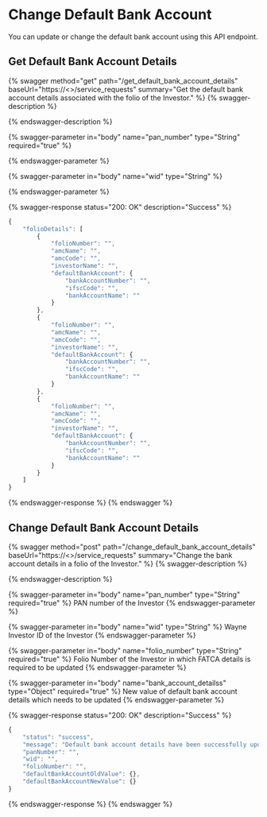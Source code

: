 # Change Default Bank Account

You can update or change the default bank account using this API endpoint.

## Get Default Bank Account Details

{% swagger method="get" path="/get_default_bank_account_details" baseUrl="https://<<BASE URL>>/service_requests" summary="Get the default bank account details associated with the folio of the Investor." %}
{% swagger-description %}

{% endswagger-description %}

{% swagger-parameter in="body" name="pan_number" type="String" required="true" %}

{% endswagger-parameter %}

{% swagger-parameter in="body" name="wid" type="String" %}

{% endswagger-parameter %}

{% swagger-response status="200: OK" description="Success" %}
```javascript
{
    "folioDetails": [
        {
            "folioNumber": "",
            "amcName": "",
            "amcCode": "",
            "investorName": "",
            "defaultBankAccount": {
                "bankAccountNumber": "",
                "ifscCode": "",
                "bankAccountName": ""
            }
        },
        {
            "folioNumber": "",
            "amcName": "",
            "amcCode": "",
            "investorName": "",
            "defaultBankAccount": {
                "bankAccountNumber": "",
                "ifscCode": "",
                "bankAccountName": ""
            }
        },
        {
            "folioNumber": "",
            "amcName": "",
            "amcCode": "",
            "investorName": "",
            "defaultBankAccount": {
                "bankAccountNumber": "",
                "ifscCode": "",
                "bankAccountName": ""
            }
        }
    ]
}
```
{% endswagger-response %}
{% endswagger %}

## Change Default Bank Account Details

{% swagger method="post" path="/change_default_bank_account_details" baseUrl="https://<<BASE URL>>/service_requests" summary="Change the bank account details in a folio of the Investor." %}
{% swagger-description %}

{% endswagger-description %}

{% swagger-parameter in="body" name="pan_number" type="String" required="true" %}
PAN number of the Investor
{% endswagger-parameter %}

{% swagger-parameter in="body" name="wid" type="String" %}
Wayne Investor ID of the Investor
{% endswagger-parameter %}

{% swagger-parameter in="body" name="folio_number" type="String" required="true" %}
Folio Number of the Investor in which FATCA details is required to be updated
{% endswagger-parameter %}

{% swagger-parameter in="body" name="bank_account_detailss" type="Object" required="true" %}
New value of default bank account details which needs to be updated
{% endswagger-parameter %}

{% swagger-response status="200: OK" description="Success" %}
```javascript
{
    "status": "success",
    "message": "Default bank account details have been successfully updated in the folio",
    "panNumber": "",
    "wid": "",
    "folioNumber": "",
    "defaultBankAccountOldValue": {},
    "defaultBankAccountNewValue": {}
}
```
{% endswagger-response %}
{% endswagger %}
